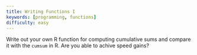```yaml
---
title: Writing Functions I
keywords: [programming, functions]
difficulty: easy
---
```


Write out your own R function for computing cumulative sums and compare it with
the `cumsum` in R. Are you able to achive speed gains?